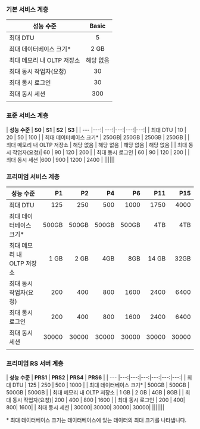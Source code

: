 <!--
Used in:
sql-database-performance-guidance.md  
sql-database-resource-limits.md
sql-database-service-tiers.md  
-->

### <a name="basic-service-tier"></a>기본 서비스 계층
| **성능 수준** | **Basic** |
| --- | :---: |
| 최대 DTU | 5 |
| 최대 데이터베이스 크기* |2 GB|
| 최대 메모리 내 OLTP 저장소 |해당 없음 |
| 최대 동시 작업자(요청) |30 |
| 최대 동시 로그인 |30 |
| 최대 동시 세션 |300 |
|||

### <a name="standard-service-tier"></a>표준 서비스 계층
| **성능 수준** | **S0** | **S1** | **S2** | **S3** |
| --- |---:| ---:|---:|---:|---:|
| 최대 DTU | 10 | 20 | 50 | 100 |
| 최대 데이터베이스 크기* | 250GB| 250GB | 250GB | 250GB |
| 최대 메모리 내 OLTP 저장소 | 해당 없음 | 해당 없음 | 해당 없음 | 해당 없음 |
| 최대 동시 작업자(요청)| 60 | 90 | 120 | 200 |
| 최대 동시 로그인 | 60 | 90 | 120 | 200 |
| 최대 동시 세션 |600 | 900 | 1200 | 2400 |
||||||

### <a name="premium-service-tier"></a>프리미엄 서비스 계층 
| **성능 수준** | **P1** | **P2** | **P4** | **P6** | **P11** | **P15** | 
| --- |---:|---:|---:|---:|---:|---:|
| 최대 DTU | 125 | 250 | 500 | 1000 | 1750 | 4000 |
| 최대 데이터베이스 크기* | 500GB | 500GB | 500GB | 500GB | 4TB | 4TB |
| 최대 메모리 내 OLTP 저장소 | 1 GB | 2 GB | 4GB | 8GB | 14 GB | 32GB |
| 최대 동시 작업자(요청)| 200 | 400 | 800 | 1600 | 2400 | 6400 |
| 최대 동시 로그인 | 200 | 400| 800| 1600| 2400| 6400 |
| 최대 동시 세션 | 30000| 30000| 30000| 30000| 30000| 30000 |
|||||||

### <a name="premium-rs-service-tier"></a>프리미엄 RS 서버 계층 
| **성능 수준** | **PRS1** | **PRS2** | **PRS4** | **PRS6** |
| --- |---:|---:|---:|---:|---:|---:|
| 최대 DTU | 125 | 250 | 500 | 1000 |
| 최대 데이터베이스 크기* | 500GB | 500GB | 500GB | 500GB |
| 최대 메모리 내 OLTP 저장소 | 1 GB | 2 GB | 4GB | 8GB |
| 최대 동시 작업자(요청)| 200 | 400 | 800 | 1600 |
| 최대 동시 로그인 | 200 | 400| 800| 1600|
| 최대 동시 세션 | 30000| 30000| 30000| 30000|
|||||||

\* 최대 데이터베이스 크기는 데이터베이스에 있는 데이터의 최대 크기를 나타냅니다. 